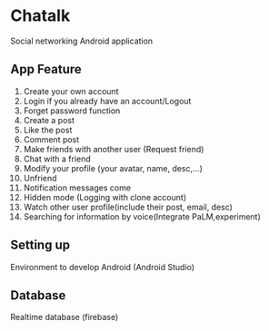 # Chatalk
Social networking Android application
## App Feature
  1.  Create your own account
  2.  Login if you already have an account/Logout
  3.  Forget password function
  4.  Create a post
  5.  Like the post
  6.  Comment post
  7.  Make friends with another user (Request friend)
  8.  Chat with a friend
  9.  Modify your profile (your avatar, name, desc,...)
  10.  Unfriend
  11.  Notification messages come
  12.  Hidden mode (Logging with clone account)
  13.  Watch other user profile(include their post, email, desc)
  14.  Searching for information by voice(Integrate PaLM,experiment)
## Setting up
  Environment to develop Android (Android Studio)
## Database
  Realtime database (firebase)




